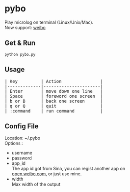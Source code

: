 pybo
====
Play microlog on terminal (Linux/Unix/Mac).  
Now support: [weibo](http://weibo.com)

Get & Run
---------
<pre><code>python pybo.py</code></pre>

Usage
-----
<pre>
| Key         | Action               |
|-------------|----------------------|
| Enter       | move down one line   |
| Space       | foreword one screen  |
| b or B      | back one screen      |
| q or Q      | quit                 |
| :command    | run command          |
</pre> 

Config File
-----------
Location: ~/.pybo  
Options :

* username  
* password  
* app\_id  
  The app id got from Sina, you can regist another app on [open.weibo.com](http://open.weibo.com), or just use mine.    
* width  
  Max width of the output
